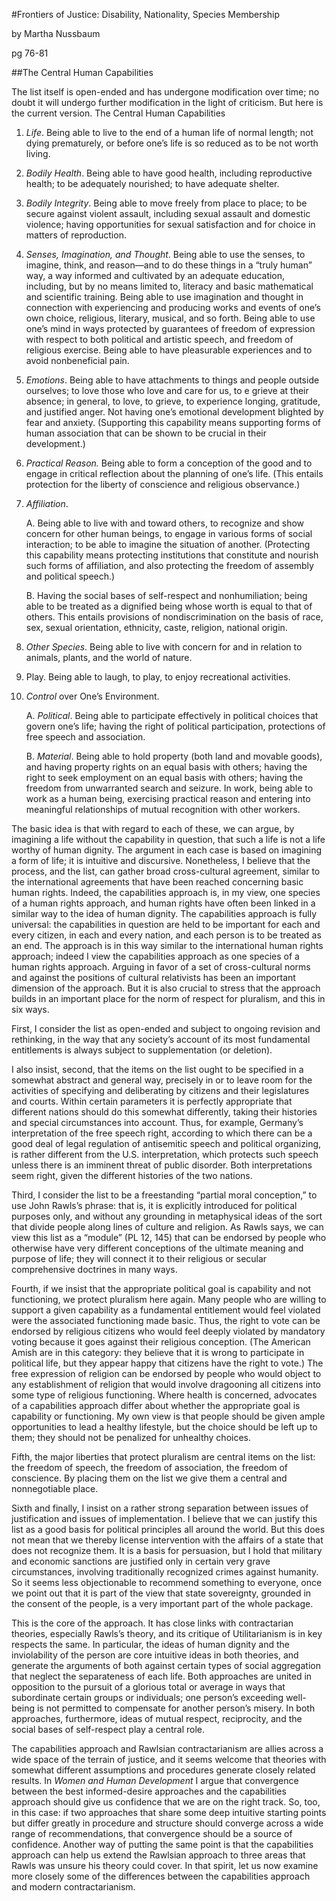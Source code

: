

#Frontiers of Justice: Disability, Nationality, Species Membership

by Martha Nussbaum

pg 76-81 

##The Central Human Capabilities

The list itself is open-ended and has undergone modification over time; no doubt it will undergo further modification in the light of criticism. But here is the current version. The Central Human Capabilities 

1. *Life*. Being able to live to the end of a human life of normal length; not dying prematurely, or before one’s life is so reduced as to be not worth living. 

2. *Bodily Health*. Being able to have good health, including reproductive health; to be adequately nourished; to have adequate shelter. 

3. *Bodily Integrity*. Being able to move freely from place to place; to be secure against violent assault, including sexual assault and domestic violence; having opportunities for sexual satisfaction and for choice in matters of reproduction. 

4. *Senses, Imagination, and Thought*. Being able to use the senses, to imagine, think, and reason—and to do these things in a “truly human” way, a way informed and cultivated by an adequate education, including, but by no means limited to, literacy and basic mathematical and scientific training. Being able to use imagination and thought in connection with experiencing and producing works and events of one’s own choice, religious, literary, musical, and so forth. Being able to use one’s mind in ways protected by guarantees of freedom of expression with respect to both political and artistic speech, and freedom of religious exercise. Being able to have pleasurable experiences and to avoid nonbeneficial pain. 

5. *Emotions*. Being able to have attachments to things and people outside ourselves; to love those who love and care for us, to e grieve at their absence; in general, to love, to grieve, to experience longing, gratitude, and justified anger. Not having one’s emotional development blighted by fear and anxiety. (Supporting this capability means supporting forms of human association that can be shown to be crucial in their development.) 

6. *Practical Reason.* Being able to form a conception of the good and to engage in critical reflection about the planning of one’s life. (This entails protection for the liberty of conscience and religious observance.) 

7. *Affiliation*. 

	A. Being able to live with and toward others, to recognize and show concern for other human beings, to engage in various forms of social interaction; to be able to imagine the situation of another. (Protecting this capability means protecting institutions that constitute and nourish such forms of affiliation, and also protecting the freedom of assembly and political speech.) 

	B. Having the social bases of self-respect and nonhumiliation; being able to be treated as a dignified being whose worth is equal to that of others. This entails provisions of nondiscrimination on the basis of race, sex, sexual orientation, ethnicity, caste, religion, national origin. 

8. *Other Species*. Being able to live with concern for and in relation to animals, plants, and the world of nature. 

9. Play. Being able to laugh, to play, to enjoy recreational activities.

10. *Control* over One’s Environment. 

	A. *Political*. Being able to participate effectively in political choices that govern one’s life; having the right of political participation, protections of free speech and association. 

	B. *Material*. Being able to hold property (both land and movable goods), and having property rights on an equal basis with others; having the right to seek employment on an equal basis with others; having the freedom from unwarranted search and seizure. In work, being able to work as a human being, exercising practical reason and entering into meaningful relationships of mutual recognition with other workers. 


The basic idea is that with regard to each of these, we can argue, by imagining a life without the capability in question, that such a life is not a life worthy of human dignity.  The argument in each case is based on imagining a form of life; it is intuitive and discursive. Nonetheless, I believe that the process, and the list, can gather broad cross-cultural agreement, similar to the international agreements that have been reached concerning basic human rights. Indeed, the capabilities approach is, in my view, one species of a human rights approach, and human rights have often been linked in a similar way to the idea of human dignity. The capabilities approach is fully universal: the capabilities in question are held to be important for each and every citizen, in each and every nation, and each person is to be treated as an end. The approach is in this way similar to the international human rights approach; indeed I view the capabilities approach as one species of a human rights approach. Arguing in favor of a set of cross-cultural norms and against the positions of cultural relativists has been an important dimension of the approach. But it is also crucial to stress that the approach builds in an important place for the norm of respect for pluralism, and this in six ways. 


 
First, I consider the list as open-ended and subject to ongoing revision and rethinking, in the way that any society’s account of its most fundamental entitlements is always subject to supplementation (or deletion). 

I also insist, second, that the items on the list ought to be specified in a somewhat abstract and general way, precisely in or to leave room for the activities of specifying and deliberating by citizens and their legislatures and courts. Within certain parameters it is perfectly appropriate that different nations should do this somewhat differently, taking their histories and special circumstances into account. Thus, for example, Germany’s interpretation of the free speech right, according to which there can be a good deal of legal regulation of antisemitic speech and political organizing, is rather different from the U.S. interpretation, which protects such speech unless there is an imminent threat of public disorder. Both interpretations seem right, given the different histories of the two nations. 

Third, I consider the list to be a freestanding “partial moral conception,” to use John Rawls’s phrase: that is, it is explicitly introduced for political purposes only, and without any grounding in metaphysical ideas of the sort that divide people along lines of culture and religion. As Rawls says, we can view this list as a “module” (PL 12, 145) that can be endorsed by people who otherwise have very different conceptions of the ultimate meaning and purpose of life; they will connect it to their religious or secular comprehensive doctrines in many ways. 

Fourth, if we insist that the appropriate political goal is capability and not functioning, we protect pluralism here again. Many people who are willing to support a given capability as a fundamental entitlement would feel violated were the associated functioning made basic. Thus, the right to vote can be endorsed by religious citizens who would feel deeply violated by mandatory voting because it goes against their religious conception. (The American Amish are in this category: they believe that it is wrong to participate in political life, but they appear happy that citizens have the right to vote.) The free expression of religion can be endorsed by people who would object to any establishment of religion that would involve dragooning all citizens into some type of religious functioning. Where health is concerned, advocates of a capabilities approach differ about whether the appropriate goal is capability or functioning. My own view is that people should be given ample opportunities to lead a healthy lifestyle, but the choice should be left up to them; they should not be penalized for unhealthy choices. 

Fifth, the major liberties that protect pluralism are central items on the list: the freedom of speech, the freedom of association, the freedom of conscience. By placing them on the list we give them a central and nonnegotiable place. 

Sixth and finally, I insist on a rather strong separation between issues of justification and issues of implementation. I believe that we can justify this list as a good basis for political principles all around the world. But this does not mean that we thereby license intervention with the affairs of a state that does not recognize them. It is a basis for persuasion, but I hold that military and economic sanctions are justified only in certain very grave circumstances, involving traditionally recognized crimes against humanity. So it seems less objectionable to recommend something to everyone, once we point out that it is part of the view that state sovereignty, grounded in the consent of the people, is a very important part of the whole package. 

This is the core of the approach. It has close links with contractarian theories, especially Rawls’s theory, and its critique of Utilitarianism is in key respects the same. In particular, the ideas of human dignity and the inviolability of the person are core intuitive ideas in both theories, and generate the arguments of both against certain types of social aggregation that neglect the separateness of each life. Both approaches are united in opposition to the pursuit of a glorious total or average in ways that subordinate certain groups or individuals; one person’s exceeding well-being is not permitted to compensate for another person’s misery. In both approaches, furthermore, ideas of mutual respect, reciprocity, and the social bases of self-respect play a central role. 

The capabilities approach and Rawlsian contractarianism are allies across a wide space of the terrain of justice, and it seems welcome that theories with somewhat different assumptions and procedures generate closely related results. In *Women and Human Development* I argue that convergence between the best informed-desire approaches and the capabilities approach should give us confidence that we are on the right track. So, too, in this case: if two approaches that share some deep intuitive starting points but differ greatly in procedure and structure should converge across a wide range of recommendations, that convergence should be a source of confidence. Another way of putting the same point is that the capabilities approach can help us extend the Rawlsian approach to three areas that Rawls was unsure his theory could cover. In that spirit, let us now examine more closely some of the differences between the capabilities approach and modern contractarianism.